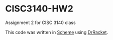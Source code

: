 # CISC3140-HW2
Assignment 2 for CISC 3140 class

This code was written in [Scheme] using [DrRacket].

[Scheme]: https://en.wikipedia.org/wiki/Scheme_(programming_language)
[DrRacket]: https://racket-lang.org/